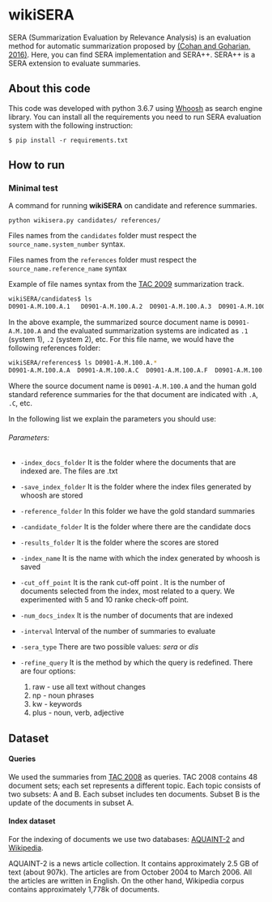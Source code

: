 

# wikiSERA

SERA (Summarization Evaluation by Relevance Analysis) is an evaluation method for automatic 
summarization proposed by [(Cohan and Goharian, 2016)](https://arxiv.org/pdf/1604.00400.pdf). Here, you can find SERA implementation and SERA++.
SERA++ is a SERA extension to evaluate summaries. 

## About this code

This code was developed with  python 3.6.7 using [Whoosh](https://whoosh.readthedocs.io/en/latest/intro.html) as search
engine library. You can install all the requirements you need to run SERA evaluation system with the following instruction:

 `
 $ pip install -r requirements.txt
 ` 

## How to run
### Minimal test
A command for running **wikiSERA** on candidate and reference summaries. 
```
python wikisera.py candidates/ references/ 
```
Files names from the `candidates` folder must respect the `source_name.system_number` syntax.  

Files names from the `references` folder must respect the `source_name.reference_name` syntax

Example of file names syntax from the [TAC 2009](https://tac.nist.gov/2009/Summarization/) summarization track. 
```bash
wikiSERA/candidates$ ls 
D0901-A.M.100.A.1   D0901-A.M.100.A.2  D0901-A.M.100.A.3  D0901-A.M.100.A.4  D0901-A.M.100.A.5  D0901-A.M.100.A.6  D0901-A.M.100.A.7  D0901-A.M.100.A.8
```
In the above example, the summarized source document name is `D0901-A.M.100.A` and the evaluated summarization systems are indicated as `.1` (system 1), `.2` (system 2), etc. For this file name, we would have the following references folder:
```bash
wikiSERA/references$ ls D0901-A.M.100.A.*
D0901-A.M.100.A.A  D0901-A.M.100.A.C  D0901-A.M.100.A.F  D0901-A.M.100.A.H
```
Where the source document name is `D0901-A.M.100.A` and the human gold standard reference summaries for the that document are indicated with `.A`, `.C`, etc. 

<!--
```
python wikisera.py 
-index_docs_folder /path/index/txt/
-save_index_folder /path/save_index/
-reference_folder /path/models/ 
-candidate_folder /path/candidates/
-results_folder /path/results/
-refine_query raw -sera_type sera
-cut_off_point 5 -num_docs_index 10000 
-index_name name  -interval 0-2
```

***useless parameters:
index_docs_folder
save_index_folder
index_name
***optional parameters
-refine_query raw
-sera_type sera
-cut_off_point 5
-num_docs_index 10000
-interval 0-2
*** TODO: 
1) Useless and optional parameters
2) Dependencies installation script
7) File Names
1) provide a limited set of the TAC 2008 corpus
2) provide a limted set of the TAC 2009 corpus
3) provide a limited set of the Cohan 2018 corpus
4) Add GPL licenses
5) Fork to an anonymous gitlab or github repository

--> 
In the following list we explain the parameters you should use:

###### Parameters:

- `-index_docs_folder` It is the folder where the documents that are indexed are. 
The files are .txt
- `-save_index_folder` It is the folder where the index files generated by whoosh are stored
- `-reference_folder` In this folder we have the gold standard summaries
- `-candidate_folder` It is the folder where there are the candidate docs
- `-results_folder` It is the folder where the scores are stored
- `-index_name` It is the name with which the index generated by whoosh is saved
- `-cut_off_point` It is the  rank cut-off point . It is the number of documents selected from the index, most related to a query.
                   We experimented with 5 and 10 ranke check-off point.
- `-num_docs_index` It is the number of documents that are indexed
- `-interval` Interval of the number of summaries to evaluate
- `-sera_type` There are two possible values: *sera* or *dis*
- `-refine_query` It is the method by which the query is redefined. There are four options:

    1. raw - use all text without changes
    2. np - noun phrases
    3. kw - keywords
    4. plus - noun, verb, adjective

## Dataset

#### Queries
We used the summaries from [TAC 2008](https://tac.nist.gov/data/past/2008/UpdateSumm08.html) as 
queries. TAC 2008 contains 48 document sets; each set represents a different topic. 
Each topic consists of two subsets: A and B. Each subset includes ten documents. 
Subset B is the update of the documents in subset A.

#### Index dataset
 
For the indexing of documents we use two databases: [AQUAINT-2](https://catalog.ldc.upenn.edu/LDC2008T25)
and [Wikipedia]().

AQUAINT-2 is a news article collection. It contains approximately 2.5 GB of text (about 907k). The articles are from October 2004 to March 2006. 
All the articles are written in English. On the other hand, Wikipedia corpus contains approximately
1,778k of documents.  


   


